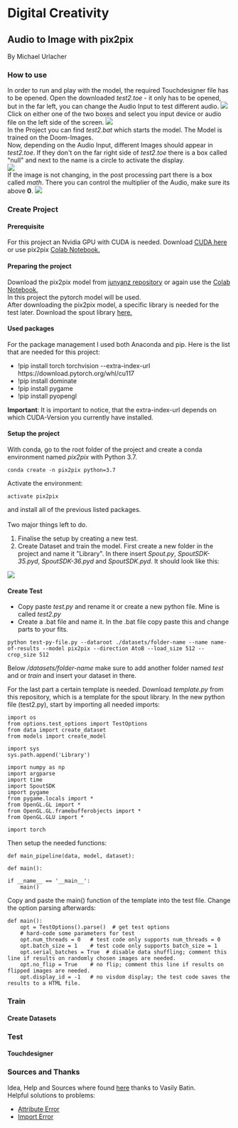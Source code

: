 # Digital Creativity
## Audio to Image with pix2pix
By Michael Urlacher

### How to use
In order to run and play with the model, the required Touchdesigner file has to be opened. Open the downloaded *test2.toe* - it only has to be opened, but in the far left, you can change the Audio Input to test different audio.
<img src="imgs/TouchAudioInput.png" />
<br />
Click on either one of the two boxes and select you input device or audio file on the left side of the screen.
<img src="imgs/TouchAudioInput2.png" />
<br />
In the Project you can find *test2.bat* which starts the model. The Model is trained on the Doom-Images. <br />
Now, depending on the Audio Input, different Images should appear in *test2.toe*. If they don't on the far right side of *test2.toe* there is a box called "null" and next to the name is a circle to activate the display. <br />
<img src="imgs/TouchImageOutput.png" />
<br />
If the image is not changing, in the post processing part there is a box called *math*. There you can control the multiplier of the Audio, make sure its above **0**.
<img src="imgs/TouchImageOutput2.png" />
<br />


### Create Project
#### Prerequisite
For this project an Nvidia GPU with CUDA is needed.
Download <a href="https://developer.nvidia.com/cuda-downloads?target_os=Windows&target_arch=x86_64">CUDA here</a>
or use pix2pix <a href="https://colab.research.google.com/github/junyanz/pytorch-CycleGAN-and-pix2pix/blob/master/pix2pix.ipynb
">Colab Notebook.</a>

#### Preparing the project
Download the pix2pix model from <a href="https://github.com/ML-and-AI-repo/pytorch-CycleGAN-and-pix2pix">junyanz repository</a> or again use the <a href="https://colab.research.google.com/github/junyanz/pytorch-CycleGAN-and-pix2pix/blob/master/pix2pix.ipynb
">Colab Notebook.</a> <br />
In this project the pytorch model will be used. <br />
After downloading the pix2pix model, a specific library is needed for the test later. Download the spout library <a href="https://github.com/Ajasra/Spout-for-Python">here.</a> 


#### Used packages
For the package management I used both Anaconda and pip.
Here is the list that are needed for this project:
<ul>
  <li>!pip install torch torchvision --extra-index-url https://download.pytorch.org/whl/cu117</li>
  <li>!pip install dominate</li>
  <li>!pip install pygame</li>
  <li>!pip install pyopengl</li>
</ul>

**Important**: It is important to notice, that the extra-index-url depends on which CUDA-Version you currently have installed.

#### Setup the project
With conda, go to the root folder of the project and create a conda environment named *pix2pix* with Python 3.7.
```
conda create -n pix2pix python=3.7
```
Activate the environment:
```
activate pix2pix
```
and install all of the previous listed packages.
<br />
<br />
Two major things left to do. <br />
1. Finalise the setup by creating a new test.
2. Create Dataset and train the model.
First create a new folder in the project and name it "Library". In there insert *Spout.py*, *SpoutSDK-35.pyd*, *SpoutSDK-36.pyd* and *SpoutSDK.pyd*.
It should look like this: <br />
<img src="imgs/LibraryFolder.png" />

#### Create Test
- Copy paste *test.py* and rename it or create a new python file. Mine is called *test2.py*
- Create a .bat file and name it.
In the .bat file copy paste this and change parts to your fits.
```
python test-py-file.py --dataroot ./datasets/folder-name --name name-of-results --model pix2pix --direction AtoB --load_size 512 --crop_size 512
```
Below */datasets/folder-name* make sure to add another folder named *test* and or *train* and insert your dataset in there.  
  
For the last part a certain template is needed. Download *template.py* from this repository, which is a template for the spout library.
In the new python file (test2.py), start by importing all needed imports:
```
import os
from options.test_options import TestOptions
from data import create_dataset
from models import create_model

import sys
sys.path.append('Library')

import numpy as np
import argparse
import time
import SpoutSDK
import pygame
from pygame.locals import *
from OpenGL.GL import *
from OpenGL.GL.framebufferobjects import *
from OpenGL.GLU import *

import torch
```
Then setup the needed functions:
```
def main_pipeline(data, model, dataset):

def main():

if __name__ == '__main__':
    main()
```
Copy and paste the main() function of the template into the test file. Change the option parsing afterwards:
```
def main():
    opt = TestOptions().parse()  # get test options
    # hard-code some parameters for test
    opt.num_threads = 0   # test code only supports num_threads = 0
    opt.batch_size = 1    # test code only supports batch_size = 1
    opt.serial_batches = True  # disable data shuffling; comment this line if results on randomly chosen images are needed.
    opt.no_flip = True    # no flip; comment this line if results on flipped images are needed.
    opt.display_id = -1   # no visdom display; the test code saves the results to a HTML file.
```

### Train
#### Create Datasets

### Test
#### Touchdesigner

### Sources and Thanks
Idea, Help and Sources where found <a href="https://medium.com/@vasily.onl/visualizing-sound-with-ai-e7a9191fea2c">here</a> thanks to Vasily Batin. <br />
Helpful solutions to problems:
- <a href="https://github.com/junyanz/pytorch-CycleGAN-and-pix2pix/commit/9bcef69d5b39385d18afad3d5a839a02ae0b43e7">Attribute Error</a>
- <a href="https://github.com/python-pillow/Pillow/issues/4130#issuecomment-1201516416">Import Error<a/>
